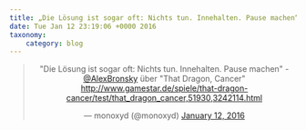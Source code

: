 ```yaml
---
title: „Die Lösung ist sogar oft: Nichts tun. Innehalten. Pause machen“ - @AlexBronsky über „That Dragon, Cancer“ http://www.gamestar.de/spiele/that-dragon-cancer/test/that_dragon_cancer,51930,3242114.html
date: Tue Jan 12 23:19:06 +0000 2016
taxonomy:
    category: blog
---
```

<blockquote class="twitter-tweet" align="center" width="350"><p lang="de" dir="ltr">&quot;Die Lösung ist sogar oft: Nichts tun. Innehalten. Pause machen&quot; - <a href="https://twitter.com/AlexBronsky">@AlexBronsky</a> über &quot;That Dragon, Cancer&quot; <a href="http://www.gamestar.de/spiele/that-dragon-cancer/test/that_dragon_cancer,51930,3242114.html">http://www.gamestar.de/spiele/that-dragon-cancer/test/that_dragon_cancer,51930,3242114.html</a></p>&mdash; monoxyd (@monoxyd) <a href="https://twitter.com/monoxyd/status/687017852176580610">January 12, 2016</a></blockquote>

